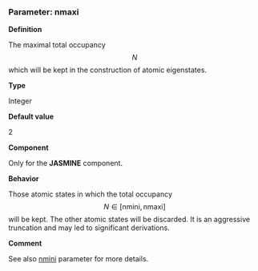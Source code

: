 ### Parameter: nmaxi

**Definition**

The maximal total occupancy $$N$$ which will be kept in the construction of atomic eigenstates.

**Type**

Integer

**Default value**

2

**Component**

Only for the **JASMINE** component.

**Behavior**

Those atomic states in which the total occupancy $$N \in [\text{nmini}, \text{nmaxi}] $$ will be kept. The other atomic states will be discarded. It is an aggressive truncation and may led to significant derivations.

**Comment**

See also [nmini](p_nmini.md) parameter for more details.